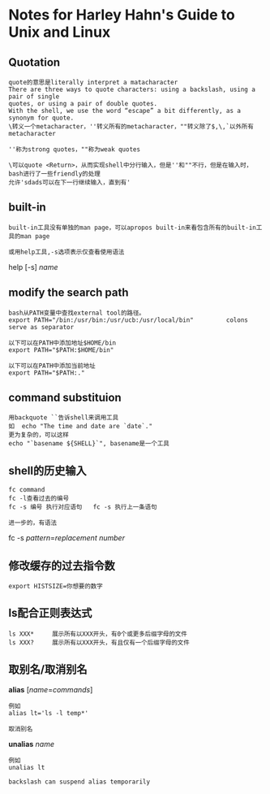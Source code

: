 # Notes for Harley Hahn's Guide to Unix and Linux
## Quotation
    quote的意思是literally interpret a matacharacter
    There are three ways to quote characters: using a backslash, using a pair of single
    quotes, or using a pair of double quotes.
    With the shell, we use the word “escape” a bit differently, as a synonym for quote.
    \转义一个metacharacter，''转义所有的metacharacter，""转义除了$,\,`以外所有metacharacter

    ''称为strong quotes，""称为weak quotes

    \可以quote <Return>，从而实现shell中分行输入，但是''和""不行，但是在输入时，bash进行了一些friendly的处理
    允许'sdads可以在下一行继续输入，直到有'

## built-in
    built-in工具没有单独的man page，可以apropos built-in来看包含所有的built-in工具的man page

    或用help工具,-s选项表示仅查看使用语法

help [-s] *name*

## modify the search path
    bash从PATH变量中查找external tool的路径。
    export PATH="/bin:/usr/bin:/usr/ucb:/usr/local/bin"         colons serve as separator

    以下可以在PATH中添加地址$HOME/bin
    export PATH="$PATH:$HOME/bin"

    以下可以在PATH中添加当前地址
    export PATH="$PATH:."

## command substituion
    用backquote ``告诉shell来调用工具
    如  echo "The time and date are `date`."
    更为复杂的，可以这样
    echo "`basename ${SHELL}`", basename是一个工具

## shell的历史输入
    fc command
    fc -l查看过去的编号
    fc -s 编号 执行对应语句   fc -s 执行上一条语句

    进一步的，有语法

fc -s *pattern*=*replacement number*

## 修改缓存的过去指令数
    export HISTSIZE=你想要的数字

## ls配合正则表达式
    ls XXX*     展示所有以XXX开头，有0个或更多后缀字母的文件
    ls XXX?     展示所有以XXX开头，有且仅有一个后缀字母的文件

## 取别名/取消别名

**alias** [*name*=*commands*]

    例如
    alias lt='ls -l temp*'

    取消别名

**unalias** *name*

    例如
    unalias lt

    backslash can suspend alias temporarily